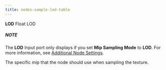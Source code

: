 ```yaml
---
title: nodes-sample-lod-table
---
```


<tr>
<td><strong>LOD</strong></td>
<td>Float</td>
<td>LOD</td>
<td><div class="NOTE"><h5>NOTE</h5><p>The <strong>LOD</strong> Input port only displays if you set <strong>Mip Sampling Mode</strong> to <strong>LOD</strong>. For more information, see <a href="#additional-node-settings">Additional Node Settings</a>.</p></div> The specific mip that the node should use when sampling the texture.</td>
</tr>
